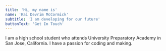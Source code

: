 ```yaml
---
title: 'Hi, my name is'
name: 'Kai Devrim McCormick'
subtitle: 'I am developing for our future'
buttonText: 'Get In Touch'
---
```


I am a high school student who attends University Preparatory Academy in San Jose, California. I have a passion for coding and making.
